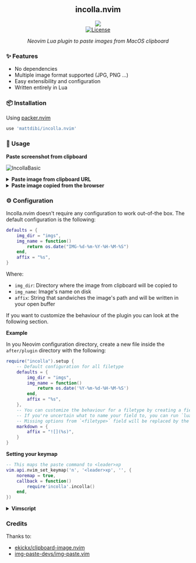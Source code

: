 <div align="center">

## incolla.nvim

![](https://img.shields.io/badge/MacOS-000000?style=flat-square&logo=apple&logoColor=white)
</br><a href="/LICENSE.md"> ![License](https://img.shields.io/badge/License-MIT-brightgreen?style=flat-square) </a>

_Neovim Lua plugin to paste images from MacOS clipboard_

</div>

### ✨ Features

- No dependencies
- Multiple image format supported (JPG, PNG ...)
- Easy extensibility and configuration
- Written entirely in Lua

### 📦 Installation

Using [packer.nvim](https://github.com/wbthomason/packer.nvim)

```lua
use 'mattdibi/incolla.nvim'
```

### 🚀 Usage

**Paste screenshot from clipboard**

![IncollaBasic](https://user-images.githubusercontent.com/22748355/210150002-135316ea-5574-443c-b71b-cc089784df7e.gif)

<details>
<summary><b>Paste image from clipboard URL</b></summary></br>

![IncollaURL](https://user-images.githubusercontent.com/22748355/210150024-41c94e32-d688-4e8a-bb68-c42c1c8fbf7b.gif)

</details>

<details>
<summary><b>Paste image copied from the browser</b></summary></br>

![IncollaBrowser](https://user-images.githubusercontent.com/22748355/210150032-376ead8a-ff21-433e-a9f0-7dec4ac58fd5.gif)

</details>

### ⚙️ Configuration

Incolla.nvim doesn't require any configuration to work out-of-the box. The default configuration is the following:

```lua
defaults = {
    img_dir = "imgs",
    img_name = function()
        return os.date("IMG-%d-%m-%Y-%H-%M-%S")
    end,
    affix = "%s",
}
```

Where:

- `img_dir`: Directory where the image from clipboard will be copied to
- `img_name`: Image's name on disk
- `affix`: String that sandwiches the image's path and will be written in your open buffer

If you want to customize the behaviour of the plugin you can look at the following section.

**Example**

In you Neovim configuration directory, create a new file inside the `after/plugin` directory with the following:

```lua
require("incolla").setup {
    -- Default configuration for all filetype
    defaults = {
        img_dir = "imgs",
        img_name = function()
            return os.date('%Y-%m-%d-%H-%M-%S')
        end,
        affix = "%s",
    },
    -- You can customize the behaviour for a filetype by creating a field named after the desired filetype
    -- If you're uncertain what to name your field to, you can run `lua print(vim.bo.filetype)`
    -- Missing options from `<filetype>` field will be replaced by the default configuration
    markdown = {
        affix = "![](%s)",
    }
}
```

**Setting your keymap**

```lua
-- This maps the paste command to <leader>xp
vim.api.nvim_set_keymap('n', '<leader>xp', '', {
    noremap = true,
    callback = function()
        require'incolla'.incolla()
    end,
})
```

<details>
<summary><b>Vimscript</b></summary></br>

```vimscript
nnoremap <leader>xp :Incolla<CR>
```

</details>

### Credits

Thanks to:
- [ekickx/clipboard-image.nvim](https://github.com/ekickx/clipboard-image.nvim)
- [img-paste-devs/img-paste.vim](https://github.com/img-paste-devs/img-paste.vim)
